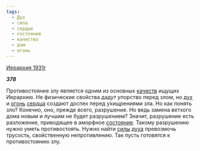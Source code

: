 ```yaml
---
tags:
  - Дух
  - сила
  - сердце
  - состояние
  - качество
  - дом
  - огонь
---
```

[Иерархия 1931г](https://127.0.0.1:4002/agni/1931)

___378___

Противостояние злу является одним из основных [качеств](../../../tags/#качество) ищущих Иерархию. Не физические свойства дадут упорство перед злом, но [дух](../../../tags/#Дух) и [огонь](../../../tags/#огонь) [сердца](../../../tags/#сердце) создают доспех перед ухищрениями зла. Но как понять зло? Конечно, оно, прежде всего, разрушение. Но ведь замена ветхого дома новым и лучшим не будет разрушением? Значит, разрушение есть разложение, приводящее в аморфное [состояние](../../../tags/#состояние). Такому разрушению нужно уметь противостоять. Нужно найти [силы](../../../tags/#сила) [духа](../../../tags/#Дух) превозмочь трусость, свойственную непротивлению. Так пусть готовятся к противостоянию злу.   

